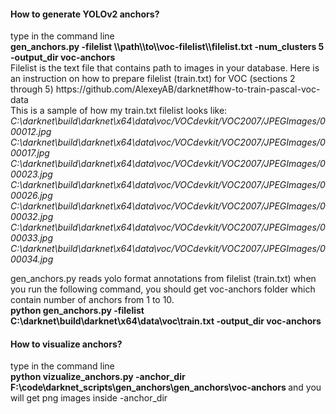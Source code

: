 <h4>How to generate YOLOv2 anchors?</h4>
type in the command line <br />
<strong>gen_anchors.py -filelist   \\path\\to\\voc-filelist\\filelist.txt   -num_clusters  5   -output_dir voc-anchors </strong>
</br>
Filelist is the text file that contains path to images in your database.
Here is an instruction on how to prepare filelist (train.txt) for VOC (sections 2 through 5) https://github.com/AlexeyAB/darknet#how-to-train-pascal-voc-data
<br/>
This is a sample of how my train.txt filelist looks like:
<br/>
<i>
C:\darknet\build\darknet\x64\data\voc/VOCdevkit/VOC2007/JPEGImages/000012.jpg
C:\darknet\build\darknet\x64\data\voc/VOCdevkit/VOC2007/JPEGImages/000017.jpg
C:\darknet\build\darknet\x64\data\voc/VOCdevkit/VOC2007/JPEGImages/000023.jpg
C:\darknet\build\darknet\x64\data\voc/VOCdevkit/VOC2007/JPEGImages/000026.jpg
C:\darknet\build\darknet\x64\data\voc/VOCdevkit/VOC2007/JPEGImages/000032.jpg
C:\darknet\build\darknet\x64\data\voc/VOCdevkit/VOC2007/JPEGImages/000033.jpg
C:\darknet\build\darknet\x64\data\voc/VOCdevkit/VOC2007/JPEGImages/000034.jpg
</i>

<br />

gen_anchors.py reads yolo format annotations from filelist (train.txt)
when you run the following command, you should get voc-anchors folder which contain number of anchors from 1 to 10.  
<strong>python gen_anchors.py -filelist
C:\darknet\build\darknet\x64\data\voc\train.txt -output_dir voc-anchors </strong> 


<h4>How to visualize anchors?</h4>
type in the command line <br />
<strong>python vizualize_anchors.py -anchor_dir F:\code\darknet_scripts\gen_anchors\gen_anchors\voc-anchors </strong>
and you will get png images inside -anchor_dir



